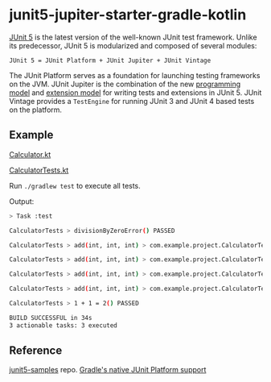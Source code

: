 # junit5-jupiter-starter-gradle-kotlin

[JUnit 5](http://junit.org/junit5) is the latest version of the well-known JUnit test framework. Unlike its predecessor, JUnit 5 is modularized and composed of several modules:
```
JUnit 5 = JUnit Platform + JUnit Jupiter + JUnit Vintage
```
The JUnit Platform serves as a foundation for launching testing frameworks on the JVM. JUnit Jupiter is the combination of the new [programming model](http://junit.org/junit5/docs/current/user-guide/#writing-tests) and [extension model](http://junit.org/junit5/docs/current/user-guide/#extensions) for writing tests and extensions in JUnit 5. JUnit Vintage provides a `TestEngine` for running JUnit 3 and JUnit 4 based tests on the platform.


## Example
[Calculator.kt](src/main/kotlin/com/example/project/Calculator.kt)

[CalculatorTests.kt](src/test/kotlin/com/example/project/CalculatorTests.kt)

Run `./gradlew test` to execute all tests.

Output:

```bash
> Task :test

CalculatorTests > divisionByZeroError() PASSED

CalculatorTests > add(int, int, int) > com.example.project.CalculatorTests.add(int, int, int)[1] PASSED

CalculatorTests > add(int, int, int) > com.example.project.CalculatorTests.add(int, int, int)[2] PASSED

CalculatorTests > add(int, int, int) > com.example.project.CalculatorTests.add(int, int, int)[3] PASSED

CalculatorTests > add(int, int, int) > com.example.project.CalculatorTests.add(int, int, int)[4] PASSED

CalculatorTests > 1 + 1 = 2() PASSED

BUILD SUCCESSFUL in 34s
3 actionable tasks: 3 executed
```

## Reference
[junit5-samples](https://github.com/junit-team/junit5-samples) repo.
[Gradle's native JUnit Platform support](https://docs.gradle.org/current/userguide/java_testing.html#using_junit5)
